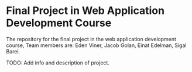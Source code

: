 # Final Project in Web Application Development Course
The repository for the final project in the web application development course, Team members are: Eden Viner, Jacob Golan, Einat Edelman, Sigal Barel.


TODO: Add info and description of project.
